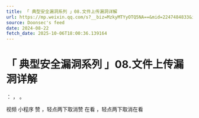 ```yaml
---
title: 「 典型安全漏洞系列 」08.文件上传漏洞详解
url: https://mp.weixin.qq.com/s?__biz=MzkyMTYyOTQ5NA==&mid=2247484833&idx=1&sn=8a7a576da107265ec7f46c7b957ce06d
source: Doonsec's feed
date: 2024-08-22
fetch_date: 2025-10-06T18:00:36.139164
---
```


# 「 典型安全漏洞系列 」08.文件上传漏洞详解

：
，
。

视频
小程序
赞
，轻点两下取消赞
在看
，轻点两下取消在看